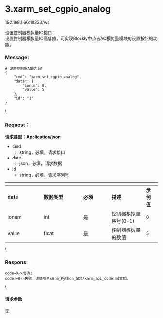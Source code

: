 # 3.xarm\_set\_cgpio\_analog

192.168.1.66:18333/ws

设置控制器模拟量IO接口：\
设置控制器模拟量IO高低值，可实现Blockly中点击AO模拟量模块的设置按钮的功能。

### Message: <a href="#message" id="message"></a>

```1c
# 设置控制器AO0为5V
{
    "cmd": "xarm_set_cgpio_analog",
    "data": {
        "ionum": 0,
        "value": 5
    },
    "id": "1"
}
```

\


### Request： <a href="#request" id="request"></a>

**请求类型：Application/json**

* cmd
  * string，必填，请求接口
* date
  * json，必填，请求数据
* id
  * string，必填，请求序列号

<table data-header-hidden><thead><tr><th width="103"></th><th width="115"></th><th width="77"></th><th></th><th></th></tr></thead><tbody><tr><td><strong>data</strong></td><td><strong>数据类型</strong></td><td><strong>必须</strong></td><td><strong>描述</strong></td><td><strong>示例值</strong></td></tr><tr><td>ionum</td><td>int</td><td>是</td><td>控制器模拟量序号(0-1)</td><td>0</td></tr><tr><td>value</td><td>float</td><td>是</td><td>控制器模拟量的数值</td><td>5</td></tr></tbody></table>

\


### Respons: <a href="#respons" id="respons"></a>

```clean
code=0->成功；
code!=0->失败，详情参考xArm_Python_SDK/xarm_api_code.md文档。
```

\


#### 请求参数

无
